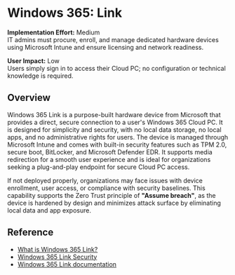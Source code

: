 # Windows 365: Link

**Implementation Effort:** Medium  
IT admins must procure, enroll, and manage dedicated hardware devices using Microsoft Intune and ensure licensing and network readiness.

**User Impact:** Low  
Users simply sign in to access their Cloud PC; no configuration or technical knowledge is required.

## Overview

Windows 365 Link is a purpose-built hardware device from Microsoft that provides a direct, secure connection to a user\'s Windows 365 Cloud PC. It is designed for simplicity and security, with no local data storage, no local apps, and no administrative rights for users. The device is managed through Microsoft Intune and comes with built-in security features such as TPM 2.0, secure boot, BitLocker, and Microsoft Defender EDR. It supports media redirection for a smooth user experience and is ideal for organizations seeking a plug-and-play endpoint for secure Cloud PC access.

If not deployed properly, organizations may face issues with device enrollment, user access, or compliance with security baselines. This capability supports the Zero Trust principle of **"Assume breach"**, as the device is hardened by design and minimizes attack surface by eliminating local data and app exposure.

## Reference

- [What is Windows 365 Link?](https://learn.microsoft.com/en-us/windows-365/link/overview)
- [Windows 365 Link Security](https://learn.microsoft.com/en-us/windows-365/link/security-overview)
- [Windows 365 Link documentation](https://learn.microsoft.com/en-us/windows-365/link/)
